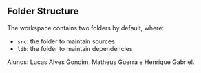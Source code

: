 ## Folder Structure

The workspace contains two folders by default, where:

- `src`: the folder to maintain sources
- `lib`: the folder to maintain dependencies

Alunos: Lucas Alves Gondim, Matheus Guerra e Henrique Gabriel.
